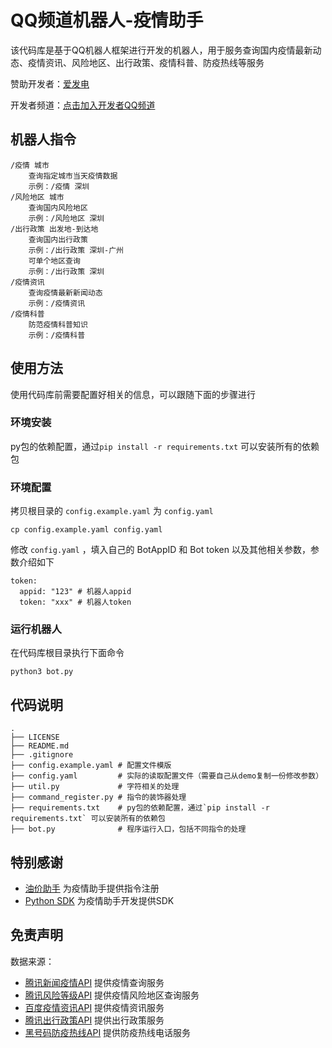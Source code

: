 # QQ频道机器人-疫情助手

该代码库是基于QQ机器人框架进行开发的机器人，用于服务查询国内疫情最新动态、疫情资讯、风险地区、出行政策、疫情科普、防疫热线等服务

赞助开发者：[爱发电](https://afdian.net/@nian-bot)

开发者频道：[点击加入开发者QQ频道](https://qun.qq.com/qqweb/qunpro/share?_wv=3&_wwv=128&appChannel=share&inviteCode=1MVLD4&appChannel=share&businessType=9&from=246610&biz=ka)

## 机器人指令

    /疫情 城市
        查询指定城市当天疫情数据
        示例：/疫情 深圳
    /风险地区 城市
        查询国内风险地区
        示例：/风险地区 深圳
    /出行政策 出发地-到达地
        查询国内出行政策
        示例：/出行政策 深圳-广州
        可单个地区查询
        示例：/出行政策 深圳
    /疫情资讯
        查询疫情最新新闻动态
        示例：/疫情资讯
    /疫情科普
        防范疫情科普知识
        示例：/疫情科普

## 使用方法

使用代码库前需要配置好相关的信息，可以跟随下面的步骤进行

### 环境安装

py包的依赖配置，通过`pip install -r requirements.txt` 可以安装所有的依赖包

### 环境配置

拷贝根目录的 `config.example.yaml` 为 `config.yaml`

```shell
cp config.example.yaml config.yaml
```

修改 `config.yaml` ，填入自己的 BotAppID 和 Bot token 以及其他相关参数，参数介绍如下

```shell
token:
  appid: "123" # 机器人appid
  token: "xxx" # 机器人token
```

### 运行机器人

在代码库根目录执行下面命令

```shell
python3 bot.py
```

## 代码说明

    .
    ├── LICENSE
    ├── README.md
    ├── .gitignore 
    ├── config.example.yaml # 配置文件模版
    ├── config.yaml         # 实际的读取配置文件（需要自己从demo复制一份修改参数）
    ├── util.py             # 字符相关的处理
    ├── command_register.py # 指令的装饰器处理
    ├── requirements.txt    # py包的依赖配置，通过`pip install -r requirements.txt` 可以安装所有的依赖包
    ├── bot.py              # 程序运行入口，包括不同指令的处理

## 特别感谢

-   [油价助手](https://github.com/wzpan/oil-price-bot/) 为疫情助手提供指令注册
-   [Python SDK](https://github.com/tencent-connect/botpy) 为疫情助手开发提供SDK

## 免责声明

数据来源：  

-   [腾讯新闻疫情API](https://news.qq.com/zt2020/page/feiyan.htm#/)  提供疫情查询服务
-   [腾讯风险等级API](https://news.qq.com/zt2020/page/feiyan.htm#/)  提供疫情风险地区查询服务
-   [百度疫情资讯API](https://voice.baidu.com/act/newpneumonia/newpneumonia/?from=osari_aladin_banner)  提供疫情资讯服务
-   [腾讯出行政策API](https://news.qq.com/hdh5/sftravel.htm#/)  提供出行政策服务
-   [黑号码防疫热线API](https://heihaoma.com/i-fangyi)  提供防疫热线电话服务

